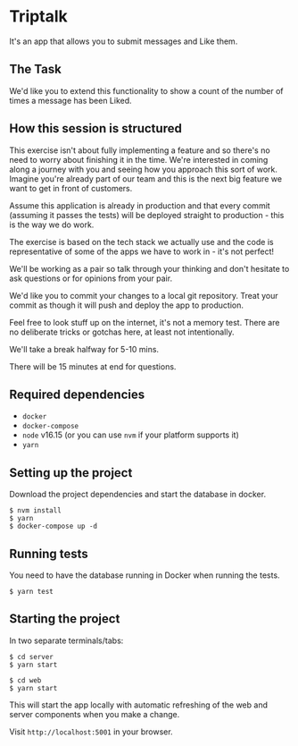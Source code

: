 # Triptalk

It's an app that allows you to submit messages and Like them.

## The Task

We'd like you to extend this functionality to show a count of the number of times a message has been Liked.

## How this session is structured

This exercise isn't about fully implementing a feature and so there's no need to worry about finishing it in the time. We're interested in coming along a journey with you and seeing how you approach this sort of work. Imagine you're already part of our team and this is the next big feature we want to get in front of customers.

Assume this application is already in production and that every commit (assuming it passes the tests) will be deployed straight to production - this is the way we do work.

The exercise is based on the tech stack we actually use and the code is representative of some of the apps we have to work in - it's not perfect!

We'll be working as a pair so talk through your thinking and don't hesitate to ask questions or for opinions from your pair.

We'd like you to commit your changes to a local git repository. Treat your commit as though it will push and deploy the app to production.

Feel free to look stuff up on the internet, it's not a memory test. There are no deliberate tricks or gotchas here, at least not intentionally.

We'll take a break halfway for 5-10 mins.

There will be 15 minutes at end for questions.

## Required dependencies
- `docker`
- `docker-compose`
- `node` v16.15 (or you can use `nvm` if your platform supports it)
- `yarn`

## Setting up the project
Download the project dependencies and start the database in docker.
```
$ nvm install
$ yarn
$ docker-compose up -d
```

## Running tests
You need to have the database running in Docker when running the tests.

```
$ yarn test
```

## Starting the project
In two separate terminals/tabs:

```
$ cd server
$ yarn start
```
```
$ cd web
$ yarn start
```

This will start the app locally with automatic refreshing of the web and server components when you make a change.

Visit `http://localhost:5001` in your browser.
